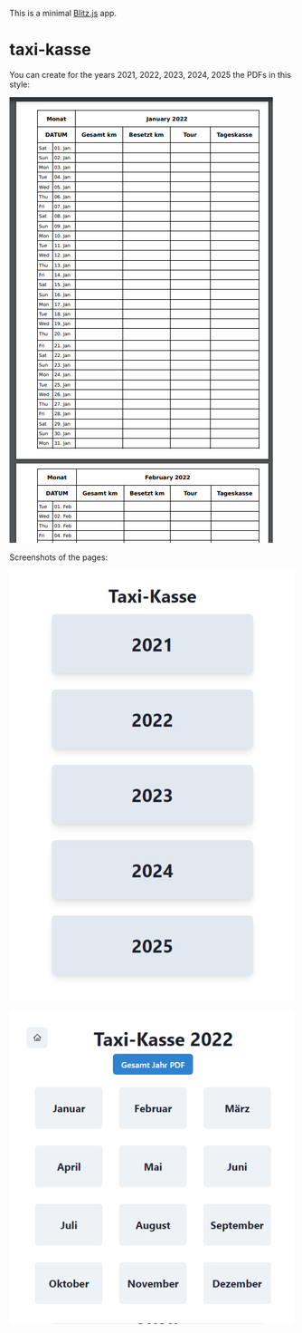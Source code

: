 This is a minimal [Blitz.js](https://github.com/blitz-js/blitz) app.

# **taxi-kasse**

You can create for the years 2021, 2022, 2023, 2024, 2025 the PDFs in this style:

[![Screenshot of PDF](./screenshots/taxi-kasse-screenshot-01.png)](./screenshots/taxi-kasse-screenshot-01.png)

Screenshots of the pages:

[![Overview of Years](./screenshots/taxi-kasse-screenshot-02.png)](./screenshots/taxi-kasse-screenshot-02.png)

[![Monthly Overview of one Year](./screenshots/taxi-kasse-screenshot-03.png)](./screenshots/taxi-kasse-screenshot-03.png)
